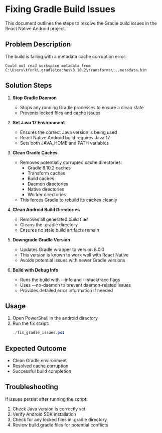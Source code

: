 # Fixing Gradle Build Issues

This document outlines the steps to resolve the Gradle build issues in the React Native Android project.

## Problem Description
The build is failing with a metadata cache corruption error:
```
Could not read workspace metadata from C:\Users\tfunk\.gradle\caches\8.10.2\transforms\...metadata.bin
```

## Solution Steps

1. **Stop Gradle Daemon**
   - Stops any running Gradle processes to ensure a clean state
   - Prevents locked files and cache issues

2. **Set Java 17 Environment**
   - Ensures the correct Java version is being used
   - React Native Android build requires Java 17
   - Sets both JAVA_HOME and PATH variables

3. **Clean Gradle Caches**
   - Removes potentially corrupted cache directories:
     * Gradle 8.10.2 caches
     * Transform caches
     * Build caches
     * Daemon directories
     * Native directories
     * Worker directories
   - This forces Gradle to rebuild its caches cleanly

4. **Clean Android Build Directories**
   - Removes all generated build files
   - Cleans the .gradle directory
   - Ensures no stale build artifacts remain

5. **Downgrade Gradle Version**
   - Updates Gradle wrapper to version 8.0.0
   - This version is known to work well with React Native
   - Avoids potential issues with newer Gradle versions

6. **Build with Debug Info**
   - Runs the build with --info and --stacktrace flags
   - Uses --no-daemon to prevent daemon-related issues
   - Provides detailed error information if needed

## Usage

1. Open PowerShell in the android directory
2. Run the fix script:
   ```powershell
   ./fix_gradle_issues.ps1
   ```

## Expected Outcome
- Clean Gradle environment
- Resolved cache corruption
- Successful build completion

## Troubleshooting
If issues persist after running the script:
1. Check Java version is correctly set
2. Verify Android SDK installation
3. Check for any locked files in .gradle directory
4. Review build.gradle files for potential conflicts
